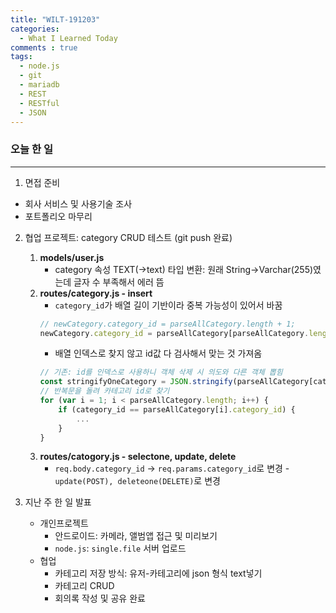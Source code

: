 ```yaml
---
title: "WILT-191203"
categories:
  - What I Learned Today
comments : true
tags:
  - node.js
  - git
  - mariadb
  - REST
  - RESTful
  - JSON
---
```



### 오늘 한 일
----

1. 면접 준비
  - 회사 서비스 및 사용기술 조사
  - 포트폴리오 마무리<br>

2. 협업 프로젝트: category CRUD 테스트 (git push 완료)
    1. **models/user.js**
        - category 속성 TEXT(->text) 타입 변환: 원래 String->Varchar(255)였는데 글자 수 부족해서 에러 뜸
    2. **routes/category.js - insert**
        - `category_id`가 배열 길이 기반이라 중복 가능성이 있어서 바꿈
        ```javascript
        // newCategory.category_id = parseAllCategory.length + 1;
        newCategory.category_id = parseAllCategory[parseAllCategory.length-1].category_id+1;
        ```
        - 배열 인덱스로 찾지 않고 id값 다 검사해서 맞는 것 가져옴
        ```javascript
        // 기존: id를 인덱스로 사용하니 객체 삭제 시 의도와 다른 객체 뽑힘
        const stringifyOneCategory = JSON.stringify(parseAllCategory[category_id]);
        // 반복문을 돌려 카테고리 id로 찾기
        for (var i = 1; i < parseAllCategory.length; i++) {
            if (category_id == parseAllCategory[i].category_id) {
                ...
            }
        }
        ```
    3. **routes/catogory.js - selectone, update, delete**
        - `req.body.category_id` -> `req.params.category_id`로 변경
        -` update(POST), deleteone(DELETE)`로 변경<br>

3. 지난 주 한 일 발표
    - 개인프로젝트
        - 안드로이드: 카메라, 앨범앱 접근 및 미리보기
        - `node.js`: `single.file` 서버 업로드
    - 협업
        - 카테고리 저장 방식: 유저-카테고리에 json 형식 text넣기
        - 카테고리 CRUD
        - 회의록 작성 및 공유 완료<br>